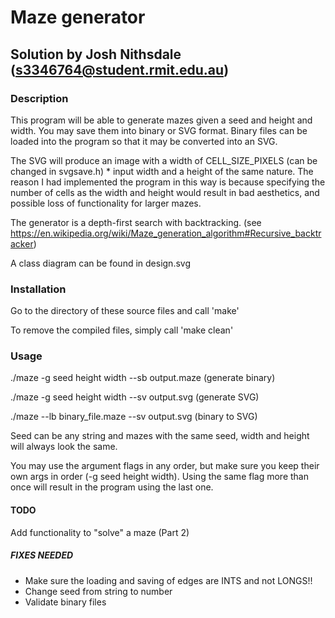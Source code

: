 Maze generator
==============

Solution by Josh Nithsdale (s3346764@student.rmit.edu.au)
---------------------------------------------------------


### Description
This program will be able to generate mazes given a seed and height and width.
You may save them into binary or SVG format. Binary files can be loaded into
the program so that it may be converted into an SVG.

The SVG will produce an image with a width of CELL_SIZE_PIXELS (can be changed
in svgsave.h) * input width and a height of the same nature.
The reason I had implemented the program in this way is because specifying the
number of cells as the width and height would result in bad aesthetics, and
possible loss of functionality for larger mazes.

The generator is a depth-first search with backtracking. (see 
https://en.wikipedia.org/wiki/Maze_generation_algorithm#Recursive_backtracker)

A class diagram can be found in design.svg



### Installation
Go to the directory of these source files and call
    'make'

To remove the compiled files, simply call
    'make clean'



### Usage
./maze -g seed height width --sb output.maze   (generate binary)

./maze -g seed height width --sv output.svg    (generate SVG)

./maze --lb binary_file.maze --sv output.svg   (binary to SVG)

Seed can be any string and mazes with the same seed, width and height will always
look the same.

You may use the argument flags in any order, but make sure you keep their own args 
in order (-g seed height width). Using the same flag more than once will result
in the program using the last one.


#### TODO
Add functionality to "solve" a maze (Part 2)




##### FIXES NEEDED
* Make sure the loading and saving of edges are INTS and not LONGS!!
* Change seed from string to number
* Validate binary files
